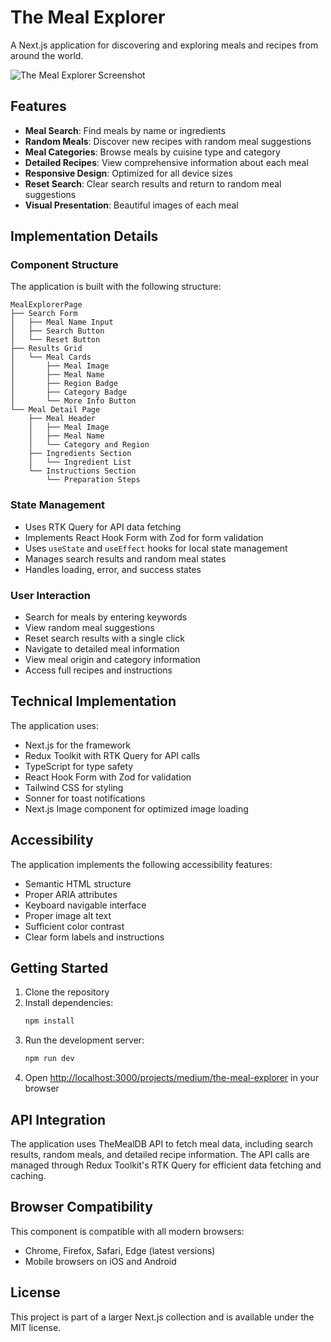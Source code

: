 # The Meal Explorer

A Next.js application for discovering and exploring meals and recipes from around the world.

![The Meal Explorer Screenshot](https://ik.imagekit.io/nagoevid/nextjs-projects/the-meal-explorer.png?updatedAt=1748975567646)

## Features

- **Meal Search**: Find meals by name or ingredients
- **Random Meals**: Discover new recipes with random meal suggestions
- **Meal Categories**: Browse meals by cuisine type and category
- **Detailed Recipes**: View comprehensive information about each meal
- **Responsive Design**: Optimized for all device sizes
- **Reset Search**: Clear search results and return to random meal suggestions
- **Visual Presentation**: Beautiful images of each meal

## Implementation Details

### Component Structure

The application is built with the following structure:

```
MealExplorerPage
├── Search Form
│   ├── Meal Name Input
│   ├── Search Button
│   └── Reset Button
├── Results Grid
│   └── Meal Cards
│       ├── Meal Image
│       ├── Meal Name
│       ├── Region Badge
│       ├── Category Badge
│       └── More Info Button
└── Meal Detail Page
    ├── Meal Header
    │   ├── Meal Image
    │   ├── Meal Name
    │   └── Category and Region
    ├── Ingredients Section
    │   └── Ingredient List
    └── Instructions Section
        └── Preparation Steps
```

### State Management

- Uses RTK Query for API data fetching
- Implements React Hook Form with Zod for form validation
- Uses `useState` and `useEffect` hooks for local state management
- Manages search results and random meal states
- Handles loading, error, and success states

### User Interaction

- Search for meals by entering keywords
- View random meal suggestions
- Reset search results with a single click
- Navigate to detailed meal information
- View meal origin and category information
- Access full recipes and instructions

## Technical Implementation

The application uses:

- Next.js for the framework
- Redux Toolkit with RTK Query for API calls
- TypeScript for type safety
- React Hook Form with Zod for validation
- Tailwind CSS for styling
- Sonner for toast notifications
- Next.js Image component for optimized image loading

## Accessibility

The application implements the following accessibility features:

- Semantic HTML structure
- Proper ARIA attributes
- Keyboard navigable interface
- Proper image alt text
- Sufficient color contrast
- Clear form labels and instructions

## Getting Started

1. Clone the repository
2. Install dependencies:
   ```bash
   npm install
   ```
3. Run the development server:
   ```bash
   npm run dev
   ```
4. Open [http://localhost:3000/projects/medium/the-meal-explorer](http://localhost:3000/projects/medium/the-meal-explorer) in your browser

## API Integration

The application uses TheMealDB API to fetch meal data, including search results, random meals, and detailed recipe information. The API calls are managed through Redux Toolkit's RTK Query for efficient data fetching and caching.

## Browser Compatibility

This component is compatible with all modern browsers:

- Chrome, Firefox, Safari, Edge (latest versions)
- Mobile browsers on iOS and Android

## License

This project is part of a larger Next.js collection and is available under the MIT license. 